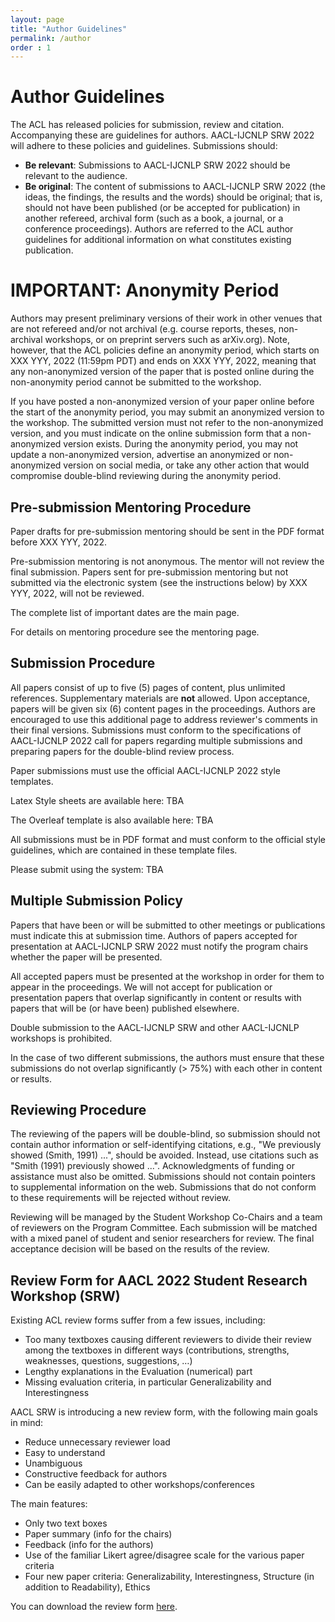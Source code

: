```yaml
---
layout: page
title: "Author Guidelines"
permalink: /author
order : 1
---
```


<!--
<div id="side-table-wrapper" style="width:70%;">
 Dear authors of accepted papers, please check the following instructions carefully: <br> 
 <li> <a href="https://aacl2022-srw.github.io/camera_ready">camera-ready instructions</a> </li>
 <li> <a href="https://aacl2022-srw.github.io/pre_recorded_video">pre-recorded video instructions</a> </li>
 <li> <a href="http://aacl2022.org/blog/5/">instructions of the remote presentaion system</a> </li>
</div>
-->

# Author Guidelines
The ACL has released policies for submission, review and citation. Accompanying these are guidelines for authors. AACL-IJCNLP SRW 2022 will adhere to these policies and guidelines. Submissions should:

- __Be relevant__: Submissions to AACL-IJCNLP SRW 2022 should be relevant to the audience.
- __Be original__: The content of submissions to AACL-IJCNLP SRW 2022 (the ideas, the findings, the results and the words) should be original; that is, should not have been published (or be accepted for publication) in another refereed, archival form (such as a book, a journal, or a conference proceedings). Authors are referred to the ACL author guidelines for additional information on what constitutes existing publication.

# IMPORTANT: Anonymity Period

Authors may present preliminary versions of their work in other venues that are not refereed and/or not archival (e.g. course reports, theses, non-archival workshops, or on preprint servers such as arXiv.org). Note, however, that the ACL policies define an anonymity period, which starts on XXX YYY, 2022 (11:59pm PDT) and ends on XXX YYY, 2022, meaning that any non-anonymized version of the paper that is posted online during the non-anonymity period cannot be submitted to the workshop.

If you have posted a non-anonymized version of your paper online before the start of the anonymity period, you may submit an anonymized version to the workshop. The submitted version must not refer to the non-anonymized version, and you must indicate on the online submission form that a non-anonymized version exists. During the anonymity period, you may not update a non-anonymized version, advertise an anonymized or non-anonymized version on social media, or take any other action that would compromise double-blind reviewing during the anonymity period.

## Pre-submission Mentoring Procedure

Paper drafts for pre-submission mentoring should be sent in the PDF format before XXX YYY, 2022. 

Pre-submission mentoring is not anonymous. The mentor will not review the final submission. Papers sent for pre-submission mentoring but not submitted via the electronic system (see the instructions below) by XXX YYY, 2022, will not be reviewed.

The complete list  of important dates are the main page. 

For details on mentoring procedure see the mentoring page.

## Submission Procedure

All papers consist of up to five (5) pages of content, plus unlimited references. Supplementary materials are __not__ allowed. Upon acceptance, papers will be given six (6) content pages in the proceedings. Authors are encouraged to use this additional page to address reviewer's comments in their final versions. Submissions must conform to the specifications of AACL-IJCNLP 2022 call for papers regarding multiple submissions and preparing papers for the double-blind review process.

Paper submissions must use the official AACL-IJCNLP 2022 style templates. 

Latex Style sheets are available here: TBA <!--[http://aacl2020.org/downloads/aacl-ijcnlp2020-templates.zip](http://aacl2020.org/downloads/aacl-ijcnlp2020-templates.zip)-->

<!--Word Style sheets are available here: [http://aacl2020.org/downloads/aacl-ijcnlp2020.docx](http://aacl2020.org/downloads/aacl-ijcnlp2020.docx)-->

The Overleaf template is also available here: TBA <!--[https://www.overleaf.com/latex/templates/aacl-ijcnlp-2020-proceedings-template/vbqzdxbmrvsc](https://www.overleaf.com/latex/templates/aacl-ijcnlp-2020-proceedings-template/vbqzdxbmrvsc).-->

All submissions must be in PDF format and must conform to the official style guidelines, which are contained in these template files.

Please submit using the system: TBA

<!--Please submit using the START conference system: [https://www.softconf.com/aacl-ijcnlp2020/SRW/](https://www.softconf.com/aacl-ijcnlp2020/SRW/).-->

## Multiple Submission Policy

Papers that have been or will be submitted to other meetings or publications must indicate this at submission time. Authors of papers accepted for presentation at AACL-IJCNLP SRW 2022 must notify the program chairs whether the paper will be presented.

All accepted papers must be presented at the workshop in order for them to appear in the proceedings. We will not accept for publication or presentation papers that overlap significantly in content or results with papers that will be (or have been) published elsewhere.

Double submission to the AACL-IJCNLP SRW and other AACL-IJCNLP workshops is prohibited.

In the case of two different submissions, the authors must ensure that these submissions do not overlap significantly (> 75%) with each other in content or results.

## Reviewing Procedure

The reviewing of the papers will be double-blind, so submission should not contain author information or self-identifying citations, e.g., "We previously showed (Smith, 1991) ...", should be avoided. Instead, use citations such as "Smith (1991) previously showed ...". Acknowledgments of funding or assistance must also be omitted. Submissions should not contain pointers to supplemental information on the web. Submissions that do not conform to these requirements will be rejected without review.


Reviewing will be managed by the Student Workshop Co-Chairs and a team of reviewers on the Program Committee. Each submission will be matched with a mixed panel of student and senior researchers for review. The final acceptance decision will be based on the results of the review.

## Review Form for AACL 2022 Student Research Workshop (SRW) 
Existing ACL review forms suffer from a few issues, including:
- Too many textboxes causing different reviewers to divide their review among the textboxes in different ways (contributions, strengths, weaknesses, questions, suggestions, …)
- Lengthy explanations in the Evaluation (numerical) part
- Missing evaluation criteria, in particular Generalizability and Interestingness
 
AACL SRW is introducing a new review form, with the following main goals in mind:
- Reduce unnecessary reviewer load 
- Easy to understand
- Unambiguous
- Constructive feedback for authors
- Can be easily adapted to other workshops/conferences

The main features:
- Only two text boxes
- Paper summary (info for the chairs)
- Feedback (info for the authors)
- Use of the familiar Likert agree/disagree scale for the various paper criteria
- Four new paper criteria: Generalizability, Interestingness, Structure (in addition to Readability), Ethics

You can download the review form <a href="{{ site.baseurl }}/pdfs/aacl2022_srw_review_from.pdf">here</a>.




